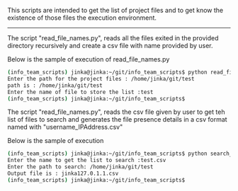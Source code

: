 This scripts are intended to get the list of project files and to get know the
existence of those files the execution environment.

***
The script "read_file_names.py", reads all the files exited in the provided
directory recursively and create a csv file with name provided by user.

Below is the sample of execution of read_file_names.py
```bash
(info_team_scripts) jinka@jinka:~/git/info_team_scripts$ python read_file_names.py
Enter the path for the project files : /home/jinka/git/test
path is : /home/jinka/git/test
Enter the name of file to store the list :test    
(info_team_scripts) jinka@jinka:~/git/info_team_scripts$
```

The script "read_file_names.py", reads the csv file given by user to get teh
list of files to search and generates the file presence details in a csv format
named with "username_IPAddress.csv"

Below is the sample of execution
```bash
(info_team_scripts) jinka@jinka:~/git/info_team_scripts$ python search_file.py
Enter the name to get the list to search :test.csv
Enter the path to search: /home/jinka/git/test
Output file is : jinka127.0.1.1.csv
(info_team_scripts) jinka@jinka:~/git/info_team_scripts$
```
